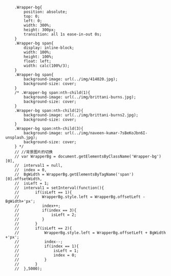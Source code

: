<!-- <div class="Wrapper-bg">
			<span></span>
			<span></span>
			<span></span>
		</div> -->
		.Wrapper-bg{
			position: absolute;
			top: 0;
			left: 0;
			width: 300%;
			height: 300px;
			transition: all 1s ease-in-out 0s;
		}
		.Wrapper-bg span{
			display: inline-block;
			width: 100%;
			height: 100%;
			float: left;
			width: calc(100%/3);
		}
		.Wrapper-bg span{
			background-image: url(../img/414020.jpg);
			background-size: cover;
		}
		/* .Wrapper-bg span:nth-child(1){
			background-image: url(../img/brittani-burns.jpg);
			background-size: cover;
		}
		.Wrapper-bg span:nth-child(2){
			background-image: url(../img/brittani-burns2.jpg);
			background-size: cover;
		}
		.Wrapper-bg span:nth-child(3){
			background-image: url(../img/naveen-kumar-7sBeKoJbn6I-unsplash.jpg);
			background-size: cover;
		} */
		// //背景图片的切换
		// var WrapperBg = document.getElementsByClassName('Wrapper-bg')[0],
		// 	interval1 = null,
		// 	index = 0,
		// 	BgWidth = WrapperBg.getElementsByTagName('span')[0].offsetWidth,
		// 	isLeft = 1;
		// 	interval1 = setInterval(function(){
		// 		 if(isLeft == 1){
		// 			WrapperBg.style.left = WrapperBg.offsetLeft - BgWidth+'px';
		// 			index++;
		// 			if(index == 3){
		// 				isLeft = 2;
		// 			}
		// 		 }
		// 		 if(isLeft == 2){
		// 			 WrapperBg.style.left = WrapperBg.offsetLeft + BgWidth +'px';
		// 			 index--;
		// 			 if(index == 1){
		// 				 isLeft = 1;
		// 				 index = 0;
		// 			 }
		// 		 }
		// 	},5000);